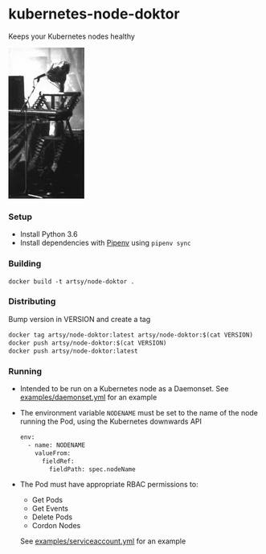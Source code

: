 # kubernetes-node-doktor

Keeps your Kubernetes nodes healthy

<img height="300" src="doktor.jpg">

### Setup

- Install Python 3.6
- Install dependencies with [Pipenv](https://docs.pipenv.org/en/latest/) using `pipenv sync`

### Building

```
docker build -t artsy/node-doktor .
```

### Distributing

Bump version in VERSION and create a tag

```
docker tag artsy/node-doktor:latest artsy/node-doktor:$(cat VERSION)
docker push artsy/node-doktor:$(cat VERSION)
docker push artsy/node-doktor:latest
```

### Running

- Intended to be run on a Kubernetes node as a Daemonset.  See [examples/daemonset.yml](examples/daemonset.yml) for an example

- The environment variable `NODENAME` must be set to the name of the node running the Pod, using the Kubernetes downwards API

  ```
  env:
    - name: NODENAME
      valueFrom:
        fieldRef:
          fieldPath: spec.nodeName
  ```

- The Pod must have appropriate RBAC permissions to:
  - Get Pods
  - Get Events
  - Delete Pods
  - Cordon Nodes

  See [examples/serviceaccount.yml](examples/serviceaccount.yml) for an example
